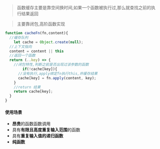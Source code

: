 > 函数缓存主要是靠空间换时间,如果一个函数被执行过,那么就查找之前的执行结果返回

> 主要靠闭包,高阶函数实现

```js
function cacheFn(fn,content){
  //缓存队列
 	let cache = Object.create(null);
  //上下文指向
  content = content || this
  //返回一个函数
  return (..key) => {
    //闭包特性,判断之前是否出现过该参数的函数
		if(!cache[key]){
      //没有执行,apply绑定fn执行this,并缓存结果
      cache[key] = fn.apply(content, key);
    }
    //return 结果
    return cache[key];
  }
}
```

#### 使用场景

* **昂贵**的函数函数调用
* 具有**有限且高度重复输入范围**的函数
* 具有**重复输入值的递归函数**
* **纯函数**
